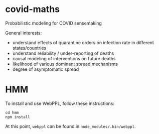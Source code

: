 # covid-maths
Probabilistic modeling for COVID sensemaking

General interests:  
- understand effects of quarantine orders on infection rate in different states/countries
- understand reliability / under-reporting of deaths
- causal modeling of interventions on future deaths
- likelihood of various dominant spread mechanisms
- degree of asymptomatic spread




# HMM

To install and use WebPPL, follow these instructions:

    cd hmm
    npm install

At this point, `webppl` can be found in `node_modules/.bin/webppl`.

    
